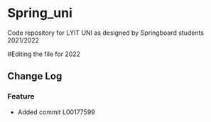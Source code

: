 # Spring_uni
Code repository for LYIT UNI as designed by Springboard students 2021/2022

#Editing the file for 2022

## Change Log
### Feature
* Added commit L00177599